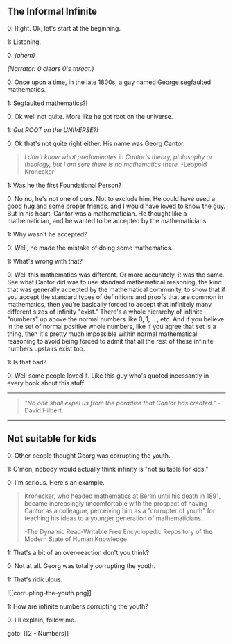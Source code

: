 ## The Informal Infinite

0: Right. Ok, let's start at the beginning.

1: Listening.

0: _(ahem)_

_(Narrator: 0 clears 0's throat.)_

0: Once upon a time, in the late 1800s, a guy named George segfaulted mathematics.

1: Segfaulted mathematics?!

0: Ok well not quite. More like he got root on the universe.

1: _Got ROOT on the UNIVERSE?!_

0: Ok that's not quite right either. His name was Georg Cantor.

> _I don't know what predominates in Cantor's theory, philosophy or theology, but I am sure there is no mathematics there._
> -Leopold Kronecker

1: Was he the first Foundational Person?

0: No no, he's not one of ours. Not to exclude him. He could have used a good hug and some proper friends, and I would have loved to know the guy. But in his heart, Cantor was a mathematician. He thought like a mathematician, and he wanted to be accepted by the mathematicians.

1: Why wasn't he accepted?

0: Well, he made the mistake of doing some mathematics.

1: What's wrong with that?

0: Well this mathematics was different. Or more accurately, it was the same. See what Cantor did was to use standard mathematical reasoning, the kind that was generally accepted by the mathematical community, to show that if you accept the standard types of definitions and proofs that are common in mathematics, then you're basically forced to accept that infinitely many different sizes of infinity "exist." There's a whole hierarchy of infinite "numbers" up above the normal numbers like 0, 1, ..., etc. And if you believe in the set of normal positive whole numbers, like if you agree that set is a thing, then it's pretty much impossible within normal mathematical reasoning to avoid being forced to admit that all the rest of these infinite numbers upstairs exist too.

1: Is that bad?

0: Well some people loved it. Like this guy who's quoted incessantly in every book about this stuff.

---

> _"No one shall expel us from the paradise that Cantor has created."_
> -David Hilbert.

---

## Not suitable for kids

0: Other people thought Georg was corrupting the youth.

1: C'mon, nobody would actually think infinity is "not suitable for kids."

0: I'm serious. Here's an example.

> Kronecker, who headed mathematics at Berlin until his death in 1891, became increasingly uncomfortable with the prospect of having Cantor as a colleague, perceiving him as a "corrupter of youth" for teaching his ideas to a younger generation of mathematicians.
>
> -The Dynamic Read-Writable Free Encyclopedic Repository of the Modern State of Human Knowledge

1: That's a bit of an over-reaction don't you think?

0: Not at all. Georg was totally corrupting the youth.

1: That's ridiculous.

![[corrupting-the-youth.png]]

1: How are infinite numbers corrupting the youth?

0: I'll explain, follow me.

goto: [[2 - Numbers]]